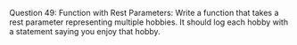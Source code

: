 Question 49: Function with Rest Parameters: Write a function that takes a rest parameter representing multiple hobbies. It should log each hobby with a statement saying you enjoy that hobby.
